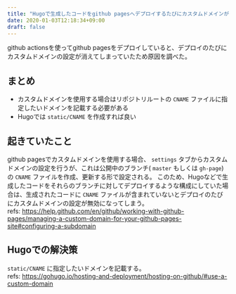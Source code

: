 ```yaml
---
title: "Hugoで生成したコードをgithub pagesへデプロイするたびにカスタムドメインが初期化される"
date: 2020-01-03T12:18:34+09:00
draft: false
---
```


github actionsを使ってgithub pagesをデプロイしていると、デプロイのたびにカスタムドメインの設定が消えてしまっていたため原因を調べた。

## まとめ
* カスタムドメインを使用する場合はリポジトリルートの `CNAME` ファイルに指定したいドメインを記載する必要がある
* Hugoでは `static/CNAME` を作成すれば良い

## 起きていたこと
github pagesでカスタムドメインを使用する場合、 `settings` タブからカスタムドメインの設定を行うが、これは公開中のブランチ( `master` もしくは `gh-page`)の `CNAME` ファイルを作成、更新する形で設定される。
このため、Hugoなどで生成したコードをそれらのブランチに対してデプロイするような構成にしていた場合は、生成されたコードに `CNAME` ファイルが含まれていないとデプロイのたびにカスタムドメインの設定が無効になってしまう。  
refs: https://help.github.com/en/github/working-with-github-pages/managing-a-custom-domain-for-your-github-pages-site#configuring-a-subdomain

## Hugoでの解決策
`static/CNAME` に指定したいドメインを記載する。  
refs: https://gohugo.io/hosting-and-deployment/hosting-on-github/#use-a-custom-domain
